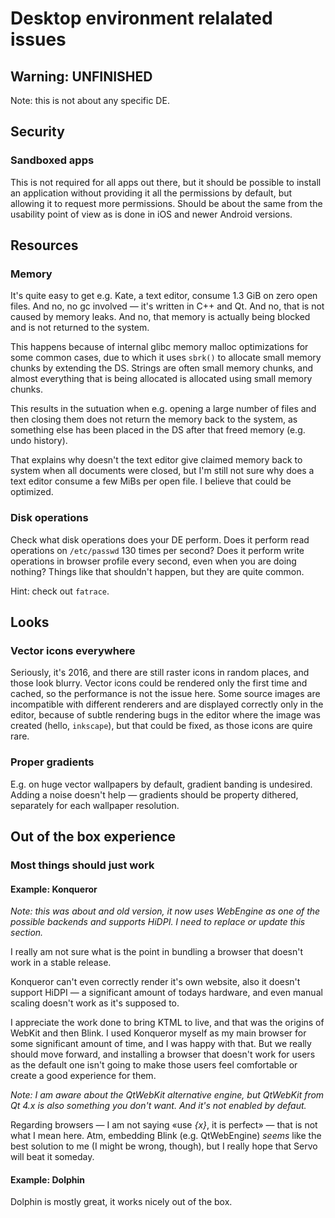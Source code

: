 # Desktop environment relalated issues

## Warning: UNFINISHED

Note: this is not about any specific DE.

## Security

### Sandboxed apps
  
This is not required for all apps out there, but it should be possible to install an application
without providing it all the permissions by default, but allowing it to request more permissions.
Should be about the same from the usability point of view as is done in iOS and newer Android versions.

## Resources

### Memory

It's quite easy to get e.g. Kate, a text editor, consume 1.3 GiB on zero open files.
And no, no gc involved — it's written in C++ and Qt.
And no, that is not caused by memory leaks.
And no, that memory is actually being blocked and is not returned to the system.

This happens because of internal glibc memory malloc optimizations for some common cases,
due to which it uses `sbrk()` to allocate small memory chunks by extending the DS.
Strings are often small memory chunks,
and almost everything that is being allocated is allocated using small memory chunks.

This results in the sutuation when e.g. opening a large number of files and then closing them does not return the
memory back to the system, as something else has been placed in the DS after that freed memory (e.g. undo history).

That explains why doesn't the text editor give claimed memory back to system when all documents were closed,
but I'm still not sure why does a text editor consume a few MiBs per open file. I believe that could be optimized.

### Disk operations

Check what disk operations does your DE perform.
Does it perform read operations on `/etc/passwd` 130 times per second?
Does it perform write operations in browser profile every second, even when you are doing nothing?
Things like that shouldn't happen, but they are quite common.

Hint: check out `fatrace`.

## Looks

### Vector icons everywhere

Seriously, it's 2016, and there are still raster icons in random places, and those look blurry.
Vector icons could be rendered only the first time and cached, so the performance is not the issue here.
Some source images are incompatible with different renderers and are displayed correctly only in the editor,
because of subtle rendering bugs in the editor where the image was created  (hello, `inkscape`), but that could be fixed, as those icons are quire rare.

### Proper gradients

E.g. on huge vector wallpapers by default, gradient banding is undesired. Adding a noise doesn't help — gradients should be property dithered, separately for each wallpaper resolution.

## Out of the box experience

### Most things should just work

#### Example: Konqueror

_Note: this was about and old version, it now uses WebEngine as one of the possible backends and supports HiDPI. I need to replace or update this section._

I really am not sure what is the point in bundling a browser that doesn't work in a stable release.

Konqueror can't even correctly render it's own website, also it doesn't support HiDPI — a significant amount of
todays hardware, and even manual scaling doesn't work as it's supposed to.

I appreciate the work done to bring KTML to live, and that was the origins of WebKit and then Blink.
I used Konqueror myself as my main browser for some significant amount of time, and I was happy with that.
But we really should move forward, and installing a browser that doesn't work for users as the default one
isn't going to make those users feel comfortable or create a good experience for them.

_Note: I am aware about the QtWebKit alternative engine, but QtWebKit from Qt 4.x is also something you don't want._
_And it's not enabled by defaut._

Regarding browsers — I am not saying «use _{x}_, it is perfect» — that is not what I mean here.
Atm, embedding Blink (e.g. QtWebEngine) _seems_ like the best solution to me (I might be wrong, though),
but I really hope that Servo will beat it someday.

#### Example: Dolphin

Dolphin is mostly great, it works nicely out of the box.
